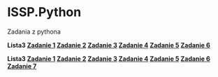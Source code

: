 # ISSP.Python
Zadania z pythona

<b>Lista3<b>
[Zadanie 1](Lista3/zadanie1.txt)
[Zadanie 2](Lista3/zadanie2.txt)
[Zadanie 3](Lista3/zadanie3.py)
[Zadanie 4](Lista3/zadanie4.py)
[Zadanie 5](Lista3/zadanie5.py)
[Zadanie 6](Lista3/zadanie6.py)

<b>Lista3<b>
[Zadanie 1](Lista4/zadanie1.py)
[Zadanie 2](Lista4/zadanie2.py)
[Zadanie 3](Lista4/zadanie3.py)
[Zadanie 4](Lista4/zadanie4.py)
[Zadanie 5](Lista4/zadanie5.py)
[Zadanie 6](Lista4/zadanie6.py)
[Zadanie 7](Lista4/zadanie7.py)
